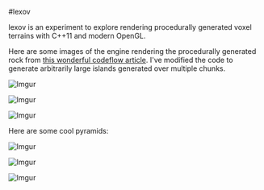 #lexov

lexov is an experiment to explore rendering procedurally generated voxel terrains with C++11 and modern OpenGL.

Here are some images of the engine rendering the procedurally generated rock from [this wonderful codeflow article](http://codeflow.org/entries/2010/dec/09/minecraft-like-rendering-experiments-in-opengl-4/). I've modified the code to generate arbitrarily large islands generated over multiple chunks.

![Imgur](http://i.imgur.com/6EWs3PX.png)

![Imgur](http://i.imgur.com/FItlAW9.png)

![Imgur](http://i.imgur.com/CkhbPPS.png)

Here are some cool pyramids:

![Imgur](http://i.imgur.com/zuexSuB.png)

![Imgur](http://i.imgur.com/Im8vQpC.png)

![Imgur](http://i.imgur.com/KjWpMJC.png)
